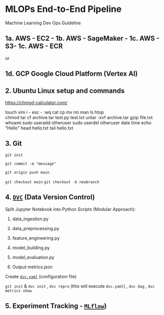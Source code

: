 # MLOPs End-to-End Pipeline
Machine Learning Dev Ops Guideline

## 1a. AWS - EC2 - 1b. AWS - SageMaker - 1c. AWS - S3- 1c. AWS - ECR

or

## 1d. GCP Google Cloud Platform (Vertex AI)

## 2. Ubuntu Linux setup and commands
   
   https://chmod-calculator.com/
   
   touch   vim i - esc - :wq   cat   cp   mv   rm    man ls    htop    
   chmod     tar cf archive.tar test.py test.txt    untar -xvf archive.tar    gzip file.txt    whoami    sudo useradd otheruser    sudo userdel otheruser    date    time    echo "Hello"    head hello.txt    tail hello.txt
   
## 3. Git

   `git init`

   `git commit -m "message"`
   
   `git origin push main`
   
   `git checkout main`
   `git checkout -b newbranch`

## 4. [`DVC`](https://dvc.org/doc/start) (Data Version Control) 

Split Jupyter Notebook into Python Scripts (Modular Approach):

1. data_ingestion.py 
2. data_preprocessing.py
3. feature_engineering.py
4. model_building.py
5. model_evaluation.py 

6. Output metrics.json

Create  [`dvc.yaml`](./dvc.yaml) (configuration file)

`git init` & `dvc init` , `dvc repro` (this will execute `dvc.yaml`) , `dvc dag` , `dvc metrics show` 

## 5. Experiment Tracking - [`MLflow`](https://mlflow.org/)) 
   
